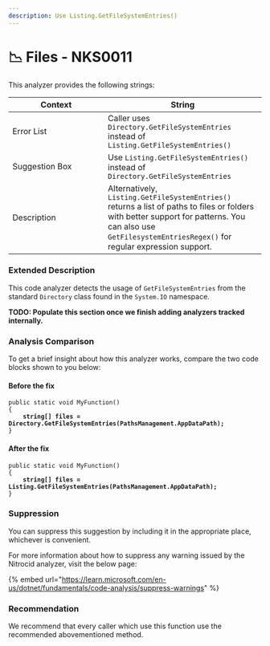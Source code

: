 ```yaml
---
description: Use Listing.GetFileSystemEntries()
---
```


# 📉 Files - NKS0011

This analyzer provides the following strings:

<table><thead><tr><th width="174">Context</th><th>String</th></tr></thead><tbody><tr><td>Error List</td><td>Caller uses <code>Directory.GetFileSystemEntries</code> instead of <code>Listing.GetFileSystemEntries()</code></td></tr><tr><td>Suggestion Box</td><td>Use <code>Listing.GetFileSystemEntries()</code> instead of <code>Directory.GetFileSystemEntries</code></td></tr><tr><td>Description</td><td>Alternatively, <code>Listing.GetFileSystemEntries()</code> returns a list of paths to files or folders with better support for patterns. You can also use <code>GetFilesystemEntriesRegex()</code> for regular expression support.</td></tr></tbody></table>

### Extended Description

This code analyzer detects the usage of `GetFileSystemEntries` from the standard `Directory` class found in the `System.IO` namespace.

**TODO: Populate this section once we finish adding analyzers tracked internally.**

### Analysis Comparison

To get a brief insight about how this analyzer works, compare the two code blocks shown to you below:

#### Before the fix

<pre class="language-csharp" data-title="Somewhere in your mod code..." data-line-numbers><code class="lang-csharp">public static void MyFunction()
{
<strong>    string[] files = Directory.GetFileSystemEntries(PathsManagement.AppDataPath);
</strong>}
</code></pre>

#### After the fix

<pre class="language-csharp" data-title="Somewhere in your mod code..." data-line-numbers><code class="lang-csharp">public static void MyFunction()
{
<strong>    string[] files = Listing.GetFileSystemEntries(PathsManagement.AppDataPath);
</strong>}
</code></pre>

### Suppression

You can suppress this suggestion by including it in the appropriate place, whichever is convenient.

For more information about how to suppress any warning issued by the Nitrocid analyzer, visit the below page:

{% embed url="https://learn.microsoft.com/en-us/dotnet/fundamentals/code-analysis/suppress-warnings" %}

### Recommendation

We recommend that every caller which use this function use the recommended abovementioned method.
